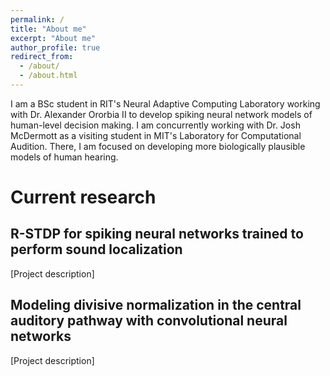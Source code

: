 ```yaml
---
permalink: /
title: "About me"
excerpt: "About me"
author_profile: true
redirect_from: 
  - /about/
  - /about.html
---
```


I am a BSc student in RIT's Neural Adaptive Computing Laboratory working with Dr. Alexander Ororbia II to develop spiking neural network models of human-level decision making. I am concurrently working with Dr. Josh McDermott as a visiting student in MIT's Laboratory for Computational Audition. There, I am focused on developing more biologically plausible models of human hearing. 

Current research
======

R-STDP for spiking neural networks trained to perform sound localization
------
[Project description]

Modeling divisive normalization in the central auditory pathway with convolutional neural networks
------
[Project description]
